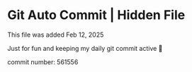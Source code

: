 # Git Auto Commit | Hidden File

This file was added Feb 12, 2025

Just for fun and keeping my daily git commit active 🤪

commit number: 561556
